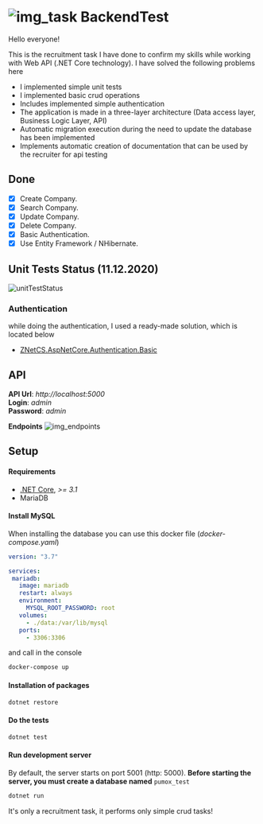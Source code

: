 # ![img_task](https://i.imgur.com/yYs8S9A.png) **BackendTest**
Hello everyone!

This is the recruitment task I have done to confirm my skills while working with Web API (.NET Core technology).
I have solved the following problems here

- I implemented simple unit tests
- I implemented basic crud operations
- Includes implemented simple authentication
- The application is made in a three-layer architecture (Data access layer, Business Logic Layer, API)
- Automatic migration execution during the need to update the database has been implemented
- Implements automatic creation of documentation that can be used by the recruiter for api testing

## Done
- [x] Create Company.
- [x] Search Company.
- [x] Update Company.
- [x] Delete Company.
- [x] Basic Authentication.
- [x] Use Entity Framework / NHibernate.

## Unit Tests Status (11.12.2020)
![unitTestStatus](https://i.imgur.com/kDnv01K.png)

### Authentication
while doing the authentication, I used a ready-made solution, which is located below
- [ZNetCS.AspNetCore.Authentication.Basic](https://github.com/msmolka/ZNetCS.AspNetCore.Authentication.Basic)

## API
**API Url**: *http://localhost:5000*  
**Login**: *admin*  
**Password**: *admin*

**Endpoints**
![img_endpoints](https://imgur.com/5vscbbr.png)


## Setup
#### Requirements
- [.NET Core](https://dotnet.microsoft.com/download), *>= 3.1*
- MariaDB

#### Install MySQL
When installing the database you can use this docker file (_docker-compose.yaml_)
 ```yaml
version: "3.7"

services:
  mariadb:
    image: mariadb
    restart: always
    environment:
      MYSQL_ROOT_PASSWORD: root
    volumes:
      - ./data:/var/lib/mysql
    ports:
      - 3306:3306
```
and call in the console 
````bash
docker-compose up
````

#### Installation of packages 
```bash
dotnet restore
```
#### Do the tests
```bash
dotnet test
```

#### Run development server
By default, the server starts on port 5001 (http: 5000). **Before starting the server, you must create a database named** `pumox_test`

```bash
dotnet run
```

It's only a recruitment task, it performs only simple crud tasks!
